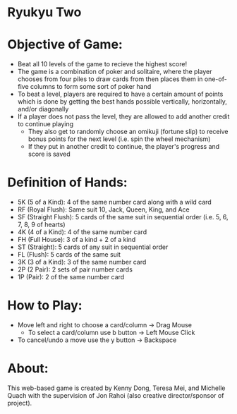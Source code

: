 # Ryukyu Two

# Objective of Game: 
  - Beat all 10 levels of the game to recieve the highest score! 
  - The game is a combination of poker and solitaire, where the player chooses from four piles to draw cards from then places them in one-of-five columns to form some sort of poker hand
  - To beat a level, players are required to have a certain amount of points which is done by getting the best hands possible vertically, horizontally, and/or diagonally 
  - If a player does not pass the level, they are allowed to add another credit to continue playing
    - They also get to randomly choose an omikuji (fortune slip) to receive bonus points for the next level (i.e. spin the wheel mechanism) 
    - If they put in another credit to continue, the player's progress and score is saved
    
# Definition of Hands: 
  - 5K (5 of a Kind): 4 of the same number card along with a wild card
  - RF (Royal Flush): Same suit 10, Jack, Queen, King, and Ace
  - SF (Straight Flush): 5 cards of the same suit in sequential order (i.e. 5, 6, 7, 8, 9 of hearts) 
  - 4K (4 of a Kind): 4 of the same number card
  - FH (Full House): 3 of a kind + 2 of a kind
  - ST (Straight): 5 cards of any suit in sequential order
  - FL (Flush): 5 cards of the same suit
  - 3K (3 of a Kind):  3 of the same number card
  - 2P (2 Pair): 2 sets of pair number cards 
  - 1P (Pair): 2 of the same number card
  
# How to Play: 
  - Move left and right to choose a card/column -> Drag Mouse
    - To select a card/column use b button -> Left Mouse Click 
  - To cancel/undo a move use the y button -> Backspace
  
# About: 
This web-based game is created by Kenny Dong, Teresa Mei, and Michelle Quach with the supervision of Jon Rahoi (also creative director/sponsor of project). 
